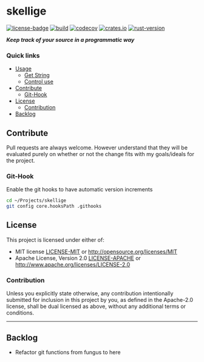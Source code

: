 # skellige
[![license-badge](https://img.shields.io/crates/l/fungus.svg)](https://opensource.org/licenses/MIT)
[![build](https://github.com/phR0ze/skellige/workflows/build/badge.svg?branch=main)](https://github.com/phR0ze/skellige/actions)
[![codecov](https://codecov.io/gh/phR0ze/skellige/branch/main/graph/badge.svg?token=BT1GhAqKvc)](https://codecov.io/gh/phR0ze/skellige)
[![crates.io](https://img.shields.io/crates/v/skellige.svg)](https://crates.io/crates/skellige)
[![rust-version](https://img.shields.io/badge/rust-latest%20stable-blue.svg)](https://github.com/rust-lang/rust/releases)

***Keep track of your source in a programmatic way***

### Quick links
* [Usage](#usage)
  * [Get String](#get-string)
  * [Control use](#control-use)
* [Contribute](#contribute)
  * [Git-Hook](#git-hook)
* [License](#license)
  * [Contribution](#contribution)
* [Backlog](#backlog)

## Contribute <a name="Contribute"/></a>
Pull requests are always welcome. However understand that they will be evaluated purely on whether
or not the change fits with my goals/ideals for the project.

### Git-Hook <a name="git-hook"/></a>
Enable the git hooks to have automatic version increments
```bash
cd ~/Projects/skellige
git config core.hooksPath .githooks
```

## License <a name="license"/></a>
This project is licensed under either of:
 * MIT license [LICENSE-MIT](LICENSE-MIT) or http://opensource.org/licenses/MIT
 * Apache License, Version 2.0 [LICENSE-APACHE](LICENSE-APACHE) or http://www.apache.org/licenses/LICENSE-2.0

### Contribution <a name="contribution"/></a>
Unless you explicitly state otherwise, any contribution intentionally submitted for inclusion in
this project by you, as defined in the Apache-2.0 license, shall be dual licensed as above, without
any additional terms or conditions.

---

## Backlog <a name="backlog"/></a>
* Refactor git functions from fungus to here
